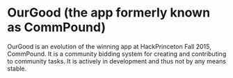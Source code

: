 # OurGood (the app formerly known as CommPound)
OurGood is an evolution of the winning app at HackPrinceton Fall 2015, CommPound. It is a community bidding system for creating and contributing to community tasks. It is actively in development and thus not by any means stable.
